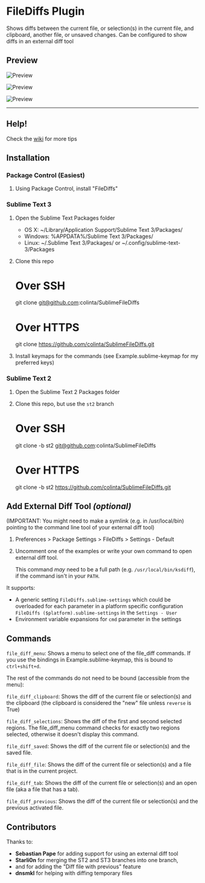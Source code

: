 FileDiffs Plugin
================

Shows diffs between the current file, or selection(s) in the current file, and clipboard, another file, or unsaved changes. Can be configured to show diffs in an external diff tool

## Preview

![Preview](https://github.com/ildarkhasanshin/SublimeFileDiffs/raw/master/preview_1.png)

![Preview](https://github.com/ildarkhasanshin/SublimeFileDiffs/raw/master/preview_2.png)

![Preview](https://github.com/ildarkhasanshin/SublimeFileDiffs/raw/master/preview_3.png)

--------------

Help!
-----

Check the [wiki][] for more tips

[wiki]: https://github.com/colinta/SublimeFileDiffs/wiki

Installation
------------

### Package Control (Easiest)

1. Using Package Control, install "FileDiffs"

### Sublime Text 3

1. Open the Sublime Text Packages folder
    - OS X: ~/Library/Application Support/Sublime Text 3/Packages/
    - Windows: %APPDATA%/Sublime Text 3/Packages/
    - Linux: ~/.Sublime Text 3/Packages/ or ~/.config/sublime-text-3/Packages

2. Clone this repo

    # Over SSH
    git clone git@github.com:colinta/SublimeFileDiffs

    # Over HTTPS
    git clone https://github.com/colinta/SublimeFileDiffs.git

3. Install keymaps for the commands (see Example.sublime-keymap for my preferred keys)

### Sublime Text 2

1. Open the Sublime Text 2 Packages folder
2. Clone this repo, but use the `st2` branch

    # Over SSH
    git clone -b st2 git@github.com:colinta/SublimeFileDiffs

    # Over HTTPS
    git clone -b st2 https://github.com/colinta/SublimeFileDiffs.git

Add External Diff Tool *(optional)*
--------

(IMPORTANT: You might need to make a symlink (e.g. in /usr/local/bin) pointing to the command line tool of your external diff tool)

1. Preferences > Package Settings > FileDiffs > Settings - Default

2. Uncomment one of the examples or write your own command to open external diff tool.

   This command *may* need to be a full path (e.g. `/usr/local/bin/ksdiff`), if the command isn't in your `PATH`.

It supports:

-   A generic setting `FileDiffs.sublime-settings` which could be overloaded for each parameter in a platform specific configuration `FileDiffs ($platform).sublime-settings` in the `Settings - User`
-   Environment variable expansions for `cmd` parameter in the settings


Commands
--------

`file_diff_menu`: Shows a menu to select one of the file_diff commands.  If you use the bindings in Example.sublime-keymap, this is bound to `ctrl+shift+d`.

The rest of the commands do not need to be bound (accessible from the menu):

`file_diff_clipboard`: Shows the diff of the current file or selection(s) and the clipboard (the clipboard is considered the "new" file unless `reverse` is True)

`file_diff_selections`: Shows the diff of the first and second selected regions.  The file_diff_menu command checks for exactly two regions selected, otherwise it doesn't display this command.

`file_diff_saved`: Shows the diff of the current file or selection(s) and the saved file.

`file_diff_file`: Shows the diff of the current file or selection(s) and a file that is in the current project.

`file_diff_tab`: Shows the diff of the current file or selection(s) and an open file (aka a file that has a tab).

`file_diff_previous`: Shows the diff of the current file or selection(s) and the previous activated file.

Contributors
------------

Thanks to:

- **Sebastian Pape** for adding support for using an external diff tool
- **Starli0n** for merging the ST2 and ST3 branches into one branch,
- and for adding the "Diff file with previous" feature
- **dnsmkl** for helping with diffing temporary files